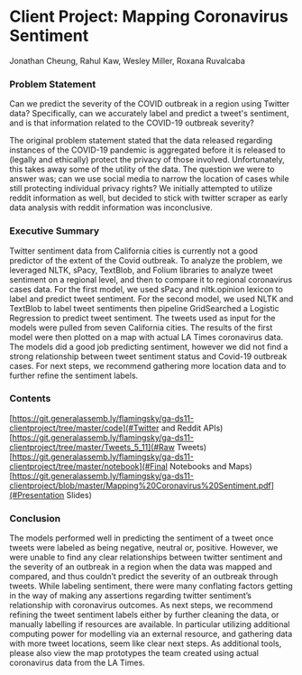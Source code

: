 # Client Project: Mapping Coronavirus Sentiment
Jonathan Cheung, Rahul Kaw, Wesley Miller, Roxana Ruvalcaba


### Problem Statement
Can we predict the severity of the COVID outbreak in a region using Twitter data? Specifically, can we accurately label and predict a tweet's sentiment, and is that information related to the COVID-19 outbreak severity?

The original problem statement stated that the data released regarding instances of the COVID-19 pandemic is aggregated before it is released to (legally and ethically) protect the privacy of those involved. Unfortunately, this takes away some of the utility of the data. The question we were to answer was; can we use social media to narrow the location of cases while still protecting individual privacy rights?  We initially attempted to utilize reddit information as well, but decided to stick with twitter scraper as early data analysis with reddit information was inconclusive.

### Executive Summary
Twitter sentiment data from California cities is currently not a good predictor of the extent of the Covid outbreak. To analyze the problem, we leveraged NLTK, sPacy, TextBlob, and Folium libraries to analyze tweet sentiment on a regional level, and then to compare it to regional coronavirus cases data. For the first model, we used sPacy and nltk.opinion lexicon to label and predict tweet sentiment. For the second model, we used NLTK and TextBlob to label tweet sentiments then pipeline GridSearched a Logistic Regression to predict tweet sentiment. The tweets used as input for the models were pulled from seven California cities. The results of the first model were then plotted on a map with actual LA Times coronavirus data. The models did a good job predicting sentiment, however we did not find a strong relationship between tweet sentiment status and Covid-19 outbreak cases. For next steps, we recommend gathering more location data and to further refine the sentiment labels.

### Contents
[https://git.generalassemb.ly/flamingsky/ga-ds11-clientproject/tree/master/code](#Twitter and Reddit APIs)
[https://git.generalassemb.ly/flamingsky/ga-ds11-clientproject/tree/master/Tweets_5_11](#Raw Tweets)
[https://git.generalassemb.ly/flamingsky/ga-ds11-clientproject/tree/master/notebook](#Final Notebooks and Maps)
[https://git.generalassemb.ly/flamingsky/ga-ds11-clientproject/blob/master/Mapping%20Coronavirus%20Sentiment.pdf](#Presentation Slides)

### Conclusion
The models performed well in predicting the sentiment of a tweet once tweets were labeled as being negative, neutral or, positive. However, we were unable to find any clear relationships between twitter sentiment and the severity of an outbreak in a region when the data was mapped and compared, and thus couldn’t predict the severity of an outbreak through tweets. While labeling sentiment, there were many conflating factors getting in the way of making any assertions regarding twitter sentiment’s relationship with coronavirus outcomes. As next steps, we recommend refining the tweet sentiment labels either by further cleaning the data, or manually labelling if resources are available. In particular utilizing additional computing power for modelling via an external resource, and gathering data with more tweet locations, seem like clear next steps. As additional tools, please also view the map prototypes the team created using actual coronavirus data from the LA Times.
